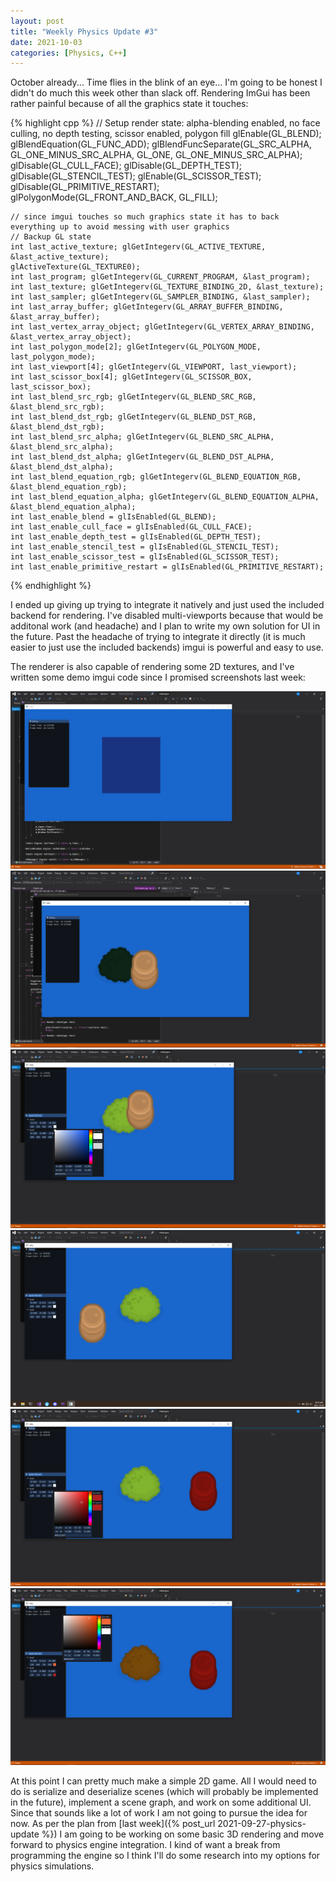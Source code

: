 ```yaml
---
layout: post
title: "Weekly Physics Update #3"
date: 2021-10-03
categories: [Physics, C++]
---
```


October already... Time flies in the blink of an eye... I'm going to be honest I didn't do much this week other than
slack off. Rendering ImGui has been rather painful because of all the graphics state it touches:

{% highlight cpp %}
    // Setup render state: alpha-blending enabled, no face culling, no depth testing, scissor enabled, polygon fill
    glEnable(GL_BLEND);
    glBlendEquation(GL_FUNC_ADD);
    glBlendFuncSeparate(GL_SRC_ALPHA, GL_ONE_MINUS_SRC_ALPHA, GL_ONE, GL_ONE_MINUS_SRC_ALPHA);
    glDisable(GL_CULL_FACE);
    glDisable(GL_DEPTH_TEST);
    glDisable(GL_STENCIL_TEST);
    glEnable(GL_SCISSOR_TEST);
    glDisable(GL_PRIMITIVE_RESTART);
    glPolygonMode(GL_FRONT_AND_BACK, GL_FILL);

    // since imgui touches so much graphics state it has to back everything up to avoid messing with user graphics
    // Backup GL state
    int last_active_texture; glGetIntegerv(GL_ACTIVE_TEXTURE, &last_active_texture);
    glActiveTexture(GL_TEXTURE0);
    int last_program; glGetIntegerv(GL_CURRENT_PROGRAM, &last_program);
    int last_texture; glGetIntegerv(GL_TEXTURE_BINDING_2D, &last_texture);
    int last_sampler; glGetIntegerv(GL_SAMPLER_BINDING, &last_sampler);
    int last_array_buffer; glGetIntegerv(GL_ARRAY_BUFFER_BINDING, &last_array_buffer);
    int last_vertex_array_object; glGetIntegerv(GL_VERTEX_ARRAY_BINDING, &last_vertex_array_object);
    int last_polygon_mode[2]; glGetIntegerv(GL_POLYGON_MODE, last_polygon_mode);
    int last_viewport[4]; glGetIntegerv(GL_VIEWPORT, last_viewport);
    int last_scissor_box[4]; glGetIntegerv(GL_SCISSOR_BOX, last_scissor_box);
    int last_blend_src_rgb; glGetIntegerv(GL_BLEND_SRC_RGB, &last_blend_src_rgb);
    int last_blend_dst_rgb; glGetIntegerv(GL_BLEND_DST_RGB, &last_blend_dst_rgb);
    int last_blend_src_alpha; glGetIntegerv(GL_BLEND_SRC_ALPHA, &last_blend_src_alpha);
    int last_blend_dst_alpha; glGetIntegerv(GL_BLEND_DST_ALPHA, &last_blend_dst_alpha);
    int last_blend_equation_rgb; glGetIntegerv(GL_BLEND_EQUATION_RGB, &last_blend_equation_rgb);
    int last_blend_equation_alpha; glGetIntegerv(GL_BLEND_EQUATION_ALPHA, &last_blend_equation_alpha);
    int last_enable_blend = glIsEnabled(GL_BLEND);
    int last_enable_cull_face = glIsEnabled(GL_CULL_FACE);
    int last_enable_depth_test = glIsEnabled(GL_DEPTH_TEST);
    int last_enable_stencil_test = glIsEnabled(GL_STENCIL_TEST);
    int last_enable_scissor_test = glIsEnabled(GL_SCISSOR_TEST);
    int last_enable_primitive_restart = glIsEnabled(GL_PRIMITIVE_RESTART);
{% endhighlight %}

I ended up giving up trying to integrate it natively and just used the included backend for rendering. I've disabled
multi-viewports because that would be additonal work (and headache) and I plan to write my own solution for UI in the
future. Past the headache of trying to integrate it directly (it is much easier to just use the included backends) imgui
is powerful and easy to use.

The renderer is also capable of rendering some 2D textures, and I've written some demo imgui code since I promised
screenshots last week:

![imgui no docking](/assets/images/imguinodocking.png)
![textured quads](/assets/images/texturedquads.png)
![color picker](/assets/images/colorpicker.png)
![moving quads](/assets/images/movingquads.png)
![color picker 2](/assets/images/colorpicker2.png)
![color picker 3](/assets/images/colorpicker3.png)

At this point I can pretty much make a simple 2D game. All I would need to do is serialize and deserialize scenes (which
will probably be implemented in the future), implement a scene graph, and work on some additional UI. Since that sounds
like a lot of work I am not going to pursue the idea for now. As per the plan from [last week]({% post_url
2021-09-27-physics-update %}) I am going to be working on some basic 3D rendering and move forward to physics engine
integration. I kind of want a break from programming the engine so I think I'll do some research into my options for
physics simulations.
